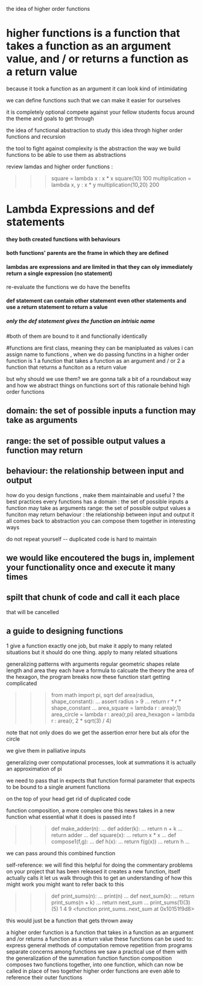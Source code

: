 

the idea of higher order functions 


# higher functions is a function that takes a function as an argument value, and / or returns a function as a return value 
because it took a function as an argument 
it can look kind of intimidating 

we can define functions 
such that we can make it easier for ourselves 



it is completely optional 
compete against your fellow students 
focus around the theme and goals to get through 



the idea of functional abstraction to study this idea throgh higher order functions and recursion 

the tool to fight against complexity is the abstraction 
the way we build functions to be able to use them as abstractions 


review lamdas and higher order functions :
>>> square = lambda x : x * x 
>>> square(10)
100
>>> multiplication = lambda x, y : x * y
>>> multiplication(10,20)
200

# Lambda Expressions and def statements 
#### they both created functions with behaviours
#### both functions' parents are the frame in which they are defined 
#### lambdas are expressions and are limited in that they can oly immediately return a single expression (no statement)
re-evaluate the functions 
we do have the benefits 
#### def statement can contain other statement even other statements and use a return statement to return  a value 
##### only the def statement gives the function an intrisic name 
#both of them are bound to it and functionally identically 




#functions are first class, meaning they can be manipluated as values 
i can assign name to functions , when we do passing functins in 
a higher order function is 
1 a function that takes a function as an argument and / or 
2 a function that returns a funciton as a return value 

but why should we use them? 
we are gonna talk a bit of a roundabout way and how we abstract things on functions 
sort of this rationale behind high order functions 


## domain: the set of possible inputs a function may take as arguments 
## range: the set of possible output values a function may return 
## behaviour: the relationship between input and output 


how do you design functions , make them maintainable and useful ? the best practices 
every functions has a domain : the set of possible inputs a function may take as arguments 
range: the set of possible output values a funciton may return 
behaviour : the relationship between input and output 
it all comes back to abstraction 
you can compose them together in interesting ways 

do not repeat yourself -- duplicated code is hard to maintain 
## we would like encoutered the bugs in, implement your functionality once and execute it many times 
## spilt that chunk of code and call it each place 


that will be cancelled 



## a guide to designing functions 
1 give a function exactly one job, but make it apply to many related situations 
but it should do one thing. apply to many related situations 



generalizing patterns with arguments 
regular geometric shapes relate length and area 
they each have a formula to calcuate the theory 
the area of the hexagon, the program breaks 
now these function start getting complicated 
>>> from math import pi, sqrt
>>> def area(radius, shape_constant):
...     assert radius > 9
...     return r * r * shape_constant 
... 
>>> area_square = lambda r : area(r,1)
>>> area_circle = lambda r : area(r,pi)
>>> area_hexagon = lambda r : area(r, 2 * sqrt(3) / 4)


note that not only does do we get the assertion error here but als ofor the circle 

we give them in palliative inputs 

generalizing over computational processes, look at summations 
it is actually an approximation of pi 


we need to pass that in expects that function 
formal parameter that expects to be bound to a single arument functions 


on the top of your head 
get rid of duplicated code 


function composition, a more complex one 
this news takes in a new function what essential what it does is passed into f 
>>> def make_adder(n):
...     def adder(k):
...             return n + k 
...     return adder 
... 
>>> def square(x):
...     return x * x 
... 
>>> def compose1(f,g):
...     def h(x):
...             return f(g(x))
...     return h
... 
>>> 
we can pass around this combined function 


self-reference:
we will find this helpful for doing the commentary problems on your project that has been released 
it creates a new function, itself actually calls it 
let us walk through this to get an understanding of how this might work 
you might want to refer back to this 

>>> def print_sums(n):
...     print(n)
...     def next_sum(k):
...             return print_sums(n + k)
...     return next_sum
... 
>>> print_sums(1)(3)(5)
1
4
9
<function print_sums.<locals>.next_sum at 0x10151f9d8>



this would just be a function that gets thrown away 

a higher order function is a function that takes in a function as an argument and /or returns a function as a return value 
these functions can be used to: 
express general methods of computation 
remove repetition from programs 
separate concerns among functions 
we saw a practical use of them with the generalization of the summation function 
function composition composes two functions together, into one function, which can now be called in place of two together 
higher order functions are even able to reference their outer functions 








